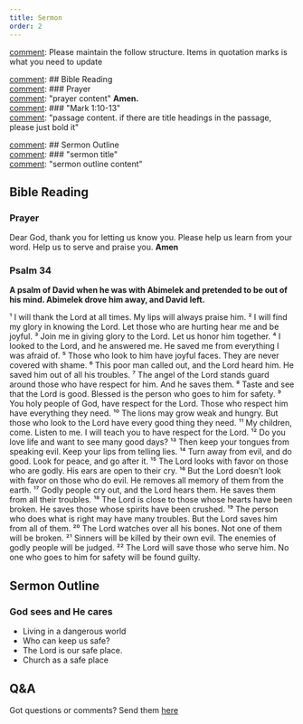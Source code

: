 ```yaml
---
title: Sermon 
order: 2
---
```


[comment]: Please maintain the follow structure. Items in quotation marks is what you need to update

[comment]: ## Bible Reading  
[comment]: ### Prayer  
[comment]: "prayer content"  **Amen.**  
[comment]:  ### "Mark 1:10-13"  
[comment]: "passage content. if there are title headings in the passage, please just bold it"  

[comment]: ## Sermon Outline  
[comment]: ### "sermon title"  
[comment]: "sermon outline content"  

[comment]: ------------------------------------------------------------------------------------
## Bible Reading
### Prayer
Dear God, thank you for letting us know you. Please help us learn from your word. Help us to serve and praise you. **Amen**

### Psalm 34

**A psalm of David when he was with Abimelek and pretended to be out of his mind. Abimelek drove him away, and David left.**

¹ I will thank the Lord at all times.
My lips will always praise him.
² I will find my glory in knowing the Lord.
Let those who are hurting hear me and be joyful.
³ Join me in giving glory to the Lord.
Let us honor him together.
⁴ I looked to the Lord, and he answered me.
He saved me from everything I was afraid of.
⁵ Those who look to him have joyful faces.
They are never covered with shame.
⁶ This poor man called out, and the Lord heard him.
He saved him out of all his troubles.
⁷ The angel of the Lord stands guard
around those who have respect for him.
And he saves them.
⁸ Taste and see that the Lord is good.
Blessed is the person who goes to him for safety.
⁹ You holy people of God, have respect for the Lord.
Those who respect him have everything they need.
¹⁰ The lions may grow weak and hungry.
But those who look to the Lord have every good thing they need.
¹¹ My children, come. Listen to me.
I will teach you to have respect for the Lord.
¹² Do you love life
and want to see many good days?
¹³ Then keep your tongues from speaking evil.
Keep your lips from telling lies.
¹⁴ Turn away from evil, and do good.
Look for peace, and go after it.
¹⁵ The Lord looks with favor on those who are godly.
His ears are open to their cry.
¹⁶ But the Lord doesn’t look with favor on those who do evil.
He removes all memory of them from the earth.
¹⁷ Godly people cry out, and the Lord hears them.
He saves them from all their troubles.
¹⁸ The Lord is close to those whose hearts have been broken.
He saves those whose spirits have been crushed.
¹⁹ The person who does what is right may have many troubles.
But the Lord saves him from all of them.
²⁰ The Lord watches over all his bones.
Not one of them will be broken.
²¹ Sinners will be killed by their own evil.
The enemies of godly people will be judged.
²² The Lord will save those who serve him.
No one who goes to him for safety will be found guilty.


## Sermon Outline
### God sees and He cares
- Living in a dangerous world 
- Who can keep us safe? 
- The Lord is our safe place. 
- Church as a safe place 


## Q&A
Got questions or comments? Send them [here](https://tinyurl.com/SGHACQuestionsAnswers)
